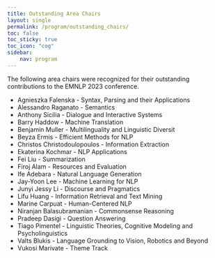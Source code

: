 ```yaml
---
title: Outstanding Area Chairs
layout: single
permalink: /program/outstanding_chairs/
toc: false
toc_sticky: true
toc_icon: "cog"
sidebar:
    nav: program
---
```


The following area chairs were recognized for their outstanding
contributions to the EMNLP 2023 conference.

- Agnieszka Falenska - Syntax, Parsing and their Applications
- Alessandro Raganato - Semantics
- Anthony Sicilia - Dialogue and Interactive Systems
- Barry Haddow - Machine Translation
- Benjamin Muller - Multilinguality and Linguistic Diversit
- Beyza Ermis - Efficient Methods for NLP
- Christos Christodoulopoulos - Information Extraction
- Ekaterina Kochmar - NLP Applications
- Fei Liu - Summarization
- Firoj Alam - Resources and Evaluation
- Ife Adebara - Natural Language Generation
- Jay-Yoon Lee - Machine Learning for NLP
- Junyi Jessy Li - Discourse and Pragmatics
- Lifu Huang - Information Retrieval and Text Mining
- Marine Carpuat - Human-Centered NLP
- Niranjan Balasubramanian - Commonsense Reasoning
- Pradeep Dasigi - Question Answering
- Tiago Pimentel - Linguistic Theories, Cognitive Modeling and Psycholinguistics
- Valts Blukis - Language Grounding to Vision, Robotics and Beyond
- Vukosi Marivate - Theme Track

